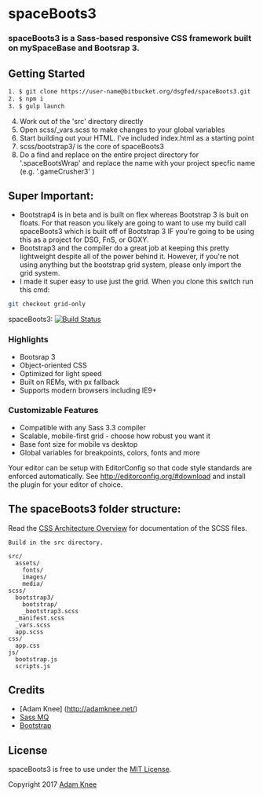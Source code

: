 spaceBoots3
=========

### spaceBoots3 is a Sass-based responsive CSS framework built on mySpaceBase and Bootsrap 3.


## Getting Started
```sh
1. $ git clone https://user-name@bitbucket.org/dsgfed/spaceBoots3.git
2. $ npm i
3. $ gulp launch
```
4. Work out of the 'src' directory directly
5. Open scss/_vars.scss to make changes to your global variables
6. Start building out your HTML. I've included index.html as a starting point
7. scss/bootstrap3/ is the core of spaceBoots3
8. Do a find and replace on the entire project directory for '.spaceBootsWrap' and replace the name with your project specfic name (e.g. '.gameCrusher3' )

## Super Important:

* Bootstrap4 is in beta and is built on flex whereas Bootstrap 3 is buit on floats. For that reason you likely are going to want to use my build call spaceBoots3 which is built off of Bootstrap 3 IF you're going to be using this as a project for DSG, FnS, or GGXY. 
* Bootstrap3 and the compiler do a great job at keeping this pretty lightweight despite all of the power behind it. However, if you're not using anything but the bootstrap grid system, please only import the grid system.
* I made it super easy to use just the grid. When you clone this switch run this cmd:
```sh
git checkout grid-only
```

spaceBoots3:
[![Build Status](https://img.shields.io/travis/space150/spaceBase.svg?style=flat-square)](https://travis-ci.org/space150/spaceBase)

### Highlights

* Bootsrap 3
* Object-oriented CSS
* Optimized for light speed
* Built on REMs, with px fallback
* Supports modern browsers including IE9+

### Customizable Features

* Compatible with any Sass 3.3 compiler
* Scalable, mobile-first grid - choose how robust you want it
* Base font size for mobile vs desktop
* Global variables for breakpoints, colors, fonts and more

Your editor can be setup with EditorConfig so that code style standards are enforced automatically. See http://editorconfig.org/#download and install the plugin for your editor of choice.

## The spaceBoots3 folder structure:

Read the [CSS Architecture Overview](src/scss/README.md) for documentation of the SCSS files.

```
Build in the src directory. 

src/
  assets/
    fonts/
    images/
    media/
scss/
  bootstrap3/
    bootstrap/
    _bootstrap3.scss
  _manifest.scss
  _vars.scss
  app.scss
css/
  app.css
js/
  bootstrap.js
  scripts.js
```

## Credits

* [Adam Knee] (http://adamknee.net/)
* [Sass MQ](https://github.com/sass-mq/sass-mq)
* [Bootstrap](http://getbootstrap.com)

## License

spaceBoots3 is free to use under the [MIT License](LICENSE.md).

Copyright 2017 [Adam Knee](http://www.adamknee.net)
